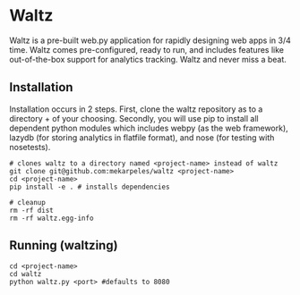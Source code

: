 Waltz
=====

Waltz is a pre-built web.py application for rapidly designing web apps
in 3/4 time. Waltz comes pre-configured, ready to run, and includes
features like out-of-the-box support for analytics tracking. Waltz
and never miss a beat.

Installation
------------

Installation occurs in 2 steps. First, clone the waltz repository as to a directory + <project-name> of your choosing. Secondly, you will use pip to install all dependent python modules which includes webpy (as the web framework), lazydb (for storing analytics in flatfile format), and nose (for testing with nosetests).

    # clones waltz to a directory named <project-name> instead of waltz
    git clone git@github.com:mekarpeles/waltz <project-name>
    cd <project-name>
    pip install -e . # installs dependencies

    # cleanup
    rm -rf dist
    rm -rf waltz.egg-info

Running (waltzing)
------------------

    cd <project-name>
    cd waltz
    python waltz.py <port> #defaults to 8080